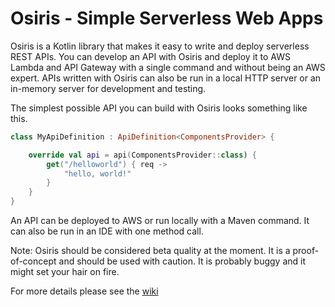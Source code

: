 # Osiris - Simple Serverless Web Apps

Osiris is a Kotlin library that makes it easy to write and deploy serverless REST APIs. You can develop an API with Osiris and deploy it to AWS Lambda and API Gateway with a single command and without being an AWS expert. APIs written with Osiris can also be run in a local HTTP server or an in-memory server for development and testing.

The simplest possible API you can build with Osiris looks something like this.

```kotlin
class MyApiDefinition : ApiDefinition<ComponentsProvider> {

    override val api = api(ComponentsProvider::class) {
        get("/helloworld") { req ->
            "hello, world!"
        }
    }
}
```

An API can be deployed to AWS or run locally with a Maven command. It can also be run in an IDE with one method call.

Note: Osiris should be considered beta quality at the moment. It is a proof-of-concept and should be used with caution. It is probably buggy and it might set your hair on fire. 

For more details please see the [wiki](https://github.com/cjkent/osiris/wiki)
